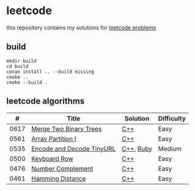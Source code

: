 # leetcode

this repository contains my solutions for [leetcode problems]

## build

``` shell
mkdir build
cd build
conan install .. --build missing
cmake ..
cmake --build .
```

## leetcode algorithms

| #  | Title | Solution | Difficulty |
|----| ----- | -------- | ---------- |
|0617|[Merge Two Binary Trees](https://leetcode.com/problems/merge-two-binary-trees) | [C++](algorithms/0617_merge_two_binary_trees.cpp) |Easy|
|0561|[Array Partition I](https://leetcode.com/problems/array-partition-i) | [C++](algorithms/0561_array_partition_i.cpp) |Easy|
|0535|[Encode and Decode TinyURL](https://leetcode.com/problems/encode-and-decode-tinyurl)| [C++](algorithms/0535_tiny_url.cpp), [Ruby](algorithms/0535_tiny_url.rb)|Medium|
|0500|[Keyboard Row](https://leetcode.com/problems/keyboard-row)| [C++](algorithms/0500_keyboard_row.cpp)|Easy|
|0476|[Number Complement](https://leetcode.com/problems/number-complement)| [C++](algorithms/0476_number_complement.cpp) |Easy|
|0461|[Hamming Distance](https://leetcode.com/problems/hamming-distance/) | [C++](algorithms/0461_hamming_distance.cpp) |Easy|

<!-- links -->
[leetcode problems]: https://leetcode.com/problemset/all/
